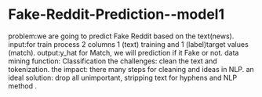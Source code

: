 # Fake-Reddit-Prediction--model1
problem:we are going to predict Fake Reddit based on the text(news). input:for train process 2 columns 1 (text) training and 1 (label)target values (match). output:y_hat for Match, we will prediction if it Fake or not. data mining function: Classification the challenges: clean the text and tokenization. the impact: there many steps for cleaning and ideas in NLP. an ideal solution: drop all unimportant, stripping text for hyphens and NLP method .
